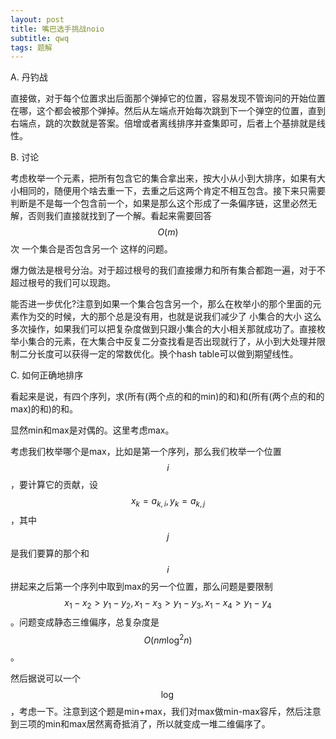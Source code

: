 ```yaml
---
layout: post
title: 嘴巴选手挑战noio
subtitle: qwq
tags: 题解
---
```


A. 丹钓战

直接做，对于每个位置求出后面那个弹掉它的位置，容易发现不管询问的开始位置在哪，这个都会被那个弹掉。然后从左端点开始每次跳到下一个弹空的位置，直到右端点，跳的次数就是答案。倍增或者离线排序并查集即可，后者上个基排就是线性。

B. 讨论

考虑枚举一个元素，把所有包含它的集合拿出来，按大小从小到大排序，如果有大小相同的，随便用个啥去重一下，去重之后这两个肯定不相互包含。接下来只需要判断是不是每一个包含前一个，如果是那么这个形成了一条偏序链，这里必然无解，否则我们直接就找到了一个解。看起来需要回答$$O(m)$$次 一个集合是否包含另一个 这样的问题。

爆力做法是根号分治。对于超过根号的我们直接爆力和所有集合都跑一遍，对于不超过根号的我们可以现跑。

能否进一步优化?注意到如果一个集合包含另一个，那么在枚举小的那个里面的元素作为交的时候，大的那个总是没有用，也就是说我们减少了 小集合的大小 这么多次操作，如果我们可以把复杂度做到只跟小集合的大小相关那就成功了。直接枚举小集合的元素，在大集合中反复二分查找看是否出现就行了，从小到大处理并限制二分长度可以获得一定的常数优化。换个hash table可以做到期望线性。

C. 如何正确地排序

看起来是说，有四个序列，求(所有(两个点的和的min)的和)和(所有(两个点的和的max)的和)的和。

显然min和max是对偶的。这里考虑max。

考虑我们枚举哪个是max，比如是第一个序列，那么我们枚举一个位置$$i$$，要计算它的贡献，设$$x_k=a_{k,i},y_k=a_{k,j}$$，其中$$j$$是我们要算的那个和$$i$$拼起来之后第一个序列中取到max的另一个位置，那么问题是要限制$$x_1-x_2>y_1-y_2,x_1-x_3>y_1-y_3,x_1-x_4>y_1-y_4$$。问题变成静态三维偏序，总复杂度是$$O(nm\log^2 n)$$。

然后据说可以一个$$\log$$，考虑一下。注意到这个题是min+max，我们对max做min-max容斥，然后注意到三项的min和max居然离奇抵消了，所以就变成一堆二维偏序了。